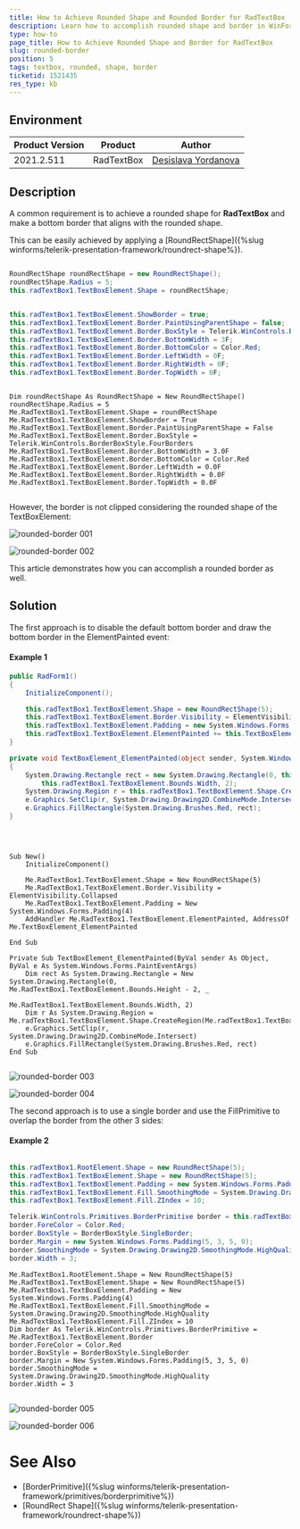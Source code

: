 ```yaml
---
title: How to Achieve Rounded Shape and Rounded Border for RadTextBox
description: Learn how to accomplish rounded shape and border in WinForms RadTextBox.
type: how-to
page_title: How to Achieve Rounded Shape and Border for RadTextBox
slug: rounded-border
position: 5
tags: textbox, rounded, shape, border
ticketid: 1521435
res_type: kb
---
```



## Environment
|Product Version|Product|Author|
|----|----|----|
|2021.2.511|RadTextBox|[Desislava Yordanova](https://www.telerik.com/blogs/author/desislava-yordanova)|

## Description

A common requirement is to achieve a rounded shape for **RadTextBox** and make a bottom border that aligns with the rounded shape.  

This can be easily achieved by applying a [RoundRectShape]({%slug winforms/telerik-presentation-framework/roundrect-shape%}).


````C#

RoundRectShape roundRectShape = new RoundRectShape();
roundRectShape.Radius = 5;
this.radTextBox1.TextBoxElement.Shape = roundRectShape; 


this.radTextBox1.TextBoxElement.ShowBorder = true;
this.radTextBox1.TextBoxElement.Border.PaintUsingParentShape = false; 
this.radTextBox1.TextBoxElement.Border.BoxStyle = Telerik.WinControls.BorderBoxStyle.FourBorders;
this.radTextBox1.TextBoxElement.Border.BottomWidth = 3F;
this.radTextBox1.TextBoxElement.Border.BottomColor = Color.Red;
this.radTextBox1.TextBoxElement.Border.LeftWidth = 0F;
this.radTextBox1.TextBoxElement.Border.RightWidth = 0F;
this.radTextBox1.TextBoxElement.Border.TopWidth = 0F;

````
````VB.NET

Dim roundRectShape As RoundRectShape = New RoundRectShape()
roundRectShape.Radius = 5
Me.RadTextBox1.TextBoxElement.Shape = roundRectShape
Me.RadTextBox1.TextBoxElement.ShowBorder = True
Me.RadTextBox1.TextBoxElement.Border.PaintUsingParentShape = False
Me.RadTextBox1.TextBoxElement.Border.BoxStyle = Telerik.WinControls.BorderBoxStyle.FourBorders
Me.RadTextBox1.TextBoxElement.Border.BottomWidth = 3.0F
Me.RadTextBox1.TextBoxElement.Border.BottomColor = Color.Red
Me.RadTextBox1.TextBoxElement.Border.LeftWidth = 0.0F
Me.RadTextBox1.TextBoxElement.Border.RightWidth = 0.0F
Me.RadTextBox1.TextBoxElement.Border.TopWidth = 0.0F


```` 

However, the border is not clipped considering the rounded shape of the TextBoxElement:

![rounded-border 001](images/rounded-border001.png)

![rounded-border 002](images/rounded-border002.png)

This article demonstrates how you can accomplish a rounded border as well.

## Solution

The first approach is to disable the default bottom border and draw the bottom border in the ElementPainted event:

#### Example 1

````C#
public RadForm1()
{
    InitializeComponent();

    this.radTextBox1.TextBoxElement.Shape = new RoundRectShape(5);
    this.radTextBox1.TextBoxElement.Border.Visibility = ElementVisibility.Collapsed;
    this.radTextBox1.TextBoxElement.Padding = new System.Windows.Forms.Padding(4); 
    this.radTextBox1.TextBoxElement.ElementPainted += this.TextBoxElement_ElementPainted; 
}

private void TextBoxElement_ElementPainted(object sender, System.Windows.Forms.PaintEventArgs e)
{
    System.Drawing.Rectangle rect = new System.Drawing.Rectangle(0, this.radTextBox1.TextBoxElement.Bounds.Height - 2,
        this.radTextBox1.TextBoxElement.Bounds.Width, 2);
    System.Drawing.Region r = this.radTextBox1.TextBoxElement.Shape.CreateRegion(this.radTextBox1.TextBoxElement.Bounds);
    e.Graphics.SetClip(r, System.Drawing.Drawing2D.CombineMode.Intersect);
    e.Graphics.FillRectangle(System.Drawing.Brushes.Red, rect);
}

 

````
````VB.NET

Sub New() 
    InitializeComponent()

    Me.RadTextBox1.TextBoxElement.Shape = New RoundRectShape(5)
    Me.RadTextBox1.TextBoxElement.Border.Visibility = ElementVisibility.Collapsed
    Me.RadTextBox1.TextBoxElement.Padding = New System.Windows.Forms.Padding(4)
    AddHandler Me.RadTextBox1.TextBoxElement.ElementPainted, AddressOf Me.TextBoxElement_ElementPainted

End Sub

Private Sub TextBoxElement_ElementPainted(ByVal sender As Object, ByVal e As System.Windows.Forms.PaintEventArgs)
    Dim rect As System.Drawing.Rectangle = New System.Drawing.Rectangle(0, Me.RadTextBox1.TextBoxElement.Bounds.Height - 2, _
                                                                        Me.RadTextBox1.TextBoxElement.Bounds.Width, 2)
    Dim r As System.Drawing.Region = Me.radTextBox1.TextBoxElement.Shape.CreateRegion(Me.radTextBox1.TextBoxElement.Bounds)
    e.Graphics.SetClip(r, System.Drawing.Drawing2D.CombineMode.Intersect)
    e.Graphics.FillRectangle(System.Drawing.Brushes.Red, rect)
End Sub


```` 

![rounded-border 003](images/rounded-border003.png)

![rounded-border 004](images/rounded-border004.png)

The second approach is to use a single border and use the FillPrimitive to overlap the border from the other 3 sides:

#### Example 2

````C#

this.radTextBox1.RootElement.Shape = new RoundRectShape(5);
this.radTextBox1.TextBoxElement.Shape = new RoundRectShape(5);
this.radTextBox1.TextBoxElement.Padding = new System.Windows.Forms.Padding(4); 
this.radTextBox1.TextBoxElement.Fill.SmoothingMode = System.Drawing.Drawing2D.SmoothingMode.HighQuality;
this.radTextBox1.TextBoxElement.Fill.ZIndex = 10;

Telerik.WinControls.Primitives.BorderPrimitive border = this.radTextBox1.TextBoxElement.Border;
border.ForeColor = Color.Red;
border.BoxStyle = BorderBoxStyle.SingleBorder;
border.Margin = new System.Windows.Forms.Padding(5, 3, 5, 0);
border.SmoothingMode = System.Drawing.Drawing2D.SmoothingMode.HighQuality;
border.Width = 3;

````
````VB.NET
Me.RadTextBox1.RootElement.Shape = New RoundRectShape(5)
Me.RadTextBox1.TextBoxElement.Shape = New RoundRectShape(5)
Me.RadTextBox1.TextBoxElement.Padding = New System.Windows.Forms.Padding(4)
Me.RadTextBox1.TextBoxElement.Fill.SmoothingMode = System.Drawing.Drawing2D.SmoothingMode.HighQuality
Me.RadTextBox1.TextBoxElement.Fill.ZIndex = 10
Dim border As Telerik.WinControls.Primitives.BorderPrimitive = Me.RadTextBox1.TextBoxElement.Border
border.ForeColor = Color.Red
border.BoxStyle = BorderBoxStyle.SingleBorder
border.Margin = New System.Windows.Forms.Padding(5, 3, 5, 0)
border.SmoothingMode = System.Drawing.Drawing2D.SmoothingMode.HighQuality
border.Width = 3


```` 

![rounded-border 005](images/rounded-border005.png)

![rounded-border 006](images/rounded-border006.png)
 

# See Also

* [BorderPrimitive]({%slug winforms/telerik-presentation-framework/primitives/borderprimitive%})
* [RoundRect Shape]({%slug winforms/telerik-presentation-framework/roundrect-shape%})

